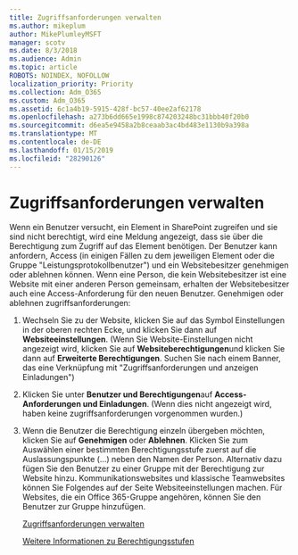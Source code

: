 ```yaml
---
title: Zugriffsanforderungen verwalten
ms.author: mikeplum
author: MikePlumleyMSFT
manager: scotv
ms.date: 8/3/2018
ms.audience: Admin
ms.topic: article
ROBOTS: NOINDEX, NOFOLLOW
localization_priority: Priority
ms.collection: Adm_O365
ms.custom: Adm_O365
ms.assetid: 6c1a4b19-5915-428f-bc57-40ee2af62178
ms.openlocfilehash: a273b6dd665e1998c874203248bc31bbb40f20b0
ms.sourcegitcommit: d6ea5e9458a2b8ceaab3ac4bd483e1130b9a398a
ms.translationtype: MT
ms.contentlocale: de-DE
ms.lasthandoff: 01/15/2019
ms.locfileid: "28290126"
---
```

# <a name="manage-access-requests"></a>Zugriffsanforderungen verwalten

Wenn ein Benutzer versucht, ein Element in SharePoint zugreifen und sie sind nicht berechtigt, wird eine Meldung angezeigt, dass sie über die Berechtigung zum Zugriff auf das Element benötigen. Der Benutzer kann anfordern, Access (in einigen Fällen zu dem jeweiligen Element oder die Gruppe "Leistungsprotokollbenutzer") und ein Websitebesitzer genehmigen oder ablehnen können. Wenn eine Person, die kein Websitebesitzer ist eine Website mit einer anderen Person gemeinsam, erhalten der Websitebesitzer auch eine Access-Anforderung für den neuen Benutzer. Genehmigen oder ablehnen zugriffsanforderungen:
  
1. Wechseln Sie zu der Website, klicken Sie auf das Symbol Einstellungen in der oberen rechten Ecke, und klicken Sie dann auf **Websiteeinstellungen**. (Wenn Sie Website-Einstellungen nicht angezeigt wird, klicken Sie auf **Websiteberechtigungen**und klicken Sie dann auf **Erweiterte Berechtigungen**. Suchen Sie nach einem Banner, das eine Verknüpfung mit "Zugriffsanforderungen und anzeigen Einladungen")
    
2. Klicken Sie unter **Benutzer und Berechtigungen**auf **Access-Anforderungen und Einladungen**. (Wenn dies nicht angezeigt wird, haben keine zugriffsanforderungen vorgenommen wurden.)
    
3. Wenn die Benutzer die Berechtigung einzeln übergeben möchten, klicken Sie auf **Genehmigen** oder **Ablehnen**. Klicken Sie zum Auswählen einer bestimmten Berechtigungsstufe zuerst auf die Auslassungspunkte (...) neben den Namen der Person. Alternativ dazu fügen Sie den Benutzer zu einer Gruppe mit der Berechtigung zur Website hinzu. Kommunikationswebsites und klassische Teamwebsites können Sie Folgendes auf der Seite Websiteeinstellungen machen. Für Websites, die ein Office 365-Gruppe angehören, können Sie den Benutzer zur Gruppe hinzufügen.
    
    [Zugriffsanforderungen verwalten](https://go.microsoft.com/fwlink/?linkid=2008747)
    
    [Weitere Informationen zu Berechtigungsstufen](https://go.microsoft.com/fwlink/?linkid=867071)
    

